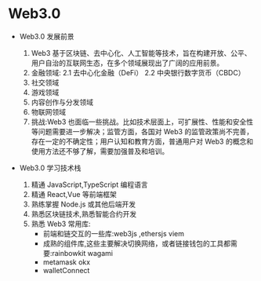 <!--
 * @Author: TerryMin
 * @Date: 2025-03-18 15:27:23
 * @LastEditors: TerryMin
 * @LastEditTime: 2025-03-18 15:41:25
 * @Description: file not
-->

# Web3.0

- Web3.0 发展前景

  1. Web3 基于区块链、去中心化、人工智能等技术，旨在构建开放、公平、用户自治的互联网生态，在多个领域展现出了广阔的应用前景。
  2. 金融领域:
     2.1 去中心化金融（DeFi）
     2.2 中央银行数字货币（CBDC）
  3. 社交领域
  4. 游戏领域
  5. 内容创作与分发领域
  6. 物联网领域
  7. 挑战:Web3 也面临一些挑战。比如技术层面上，可扩展性、性能和安全性等问题需要进一步解决；监管方面，各国对 Web3 的监管政策尚不完善，存在一定的不确定性；用户认知和教育方面，普通用户对 Web3 的概念和使用方法还不够了解，需要加强普及和培训。

- Web3.0 学习技术栈

  1.  精通 JavaScript,TypeScript 编程语言
  2.  精通 React,Vue 等前端框架
  3.  熟练掌握 Node.js 或其他后端开发
  4.  熟悉区块链技术,熟悉智能合约开发
  5.  熟悉 Web3 常用库:
      - 前端和链交互的一些库:web3js ,ethersjs viem
      - 成熟的组件库,这些主要解决切换网络，或者链接钱包的工具都需要:rainbowkit wagami
      - metamask okx
      - walletConnect
